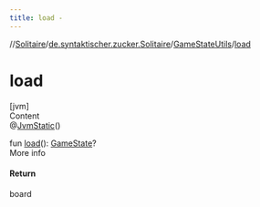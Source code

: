 ```yaml
---
title: load -
---
```

//[Solitaire](../../index.md)/[de.syntaktischer.zucker.Solitaire](../index.md)/[GameStateUtils](index.md)/[load](load.md)



# load  
[jvm]  
Content  
@[JvmStatic](https://kotlinlang.org/api/latest/jvm/stdlib/kotlin.jvm/-jvm-static/index.html)()  
  
fun [load](load.md)(): [GameState](../-game-state/index.md)?  
More info  


#### Return  


board

  



